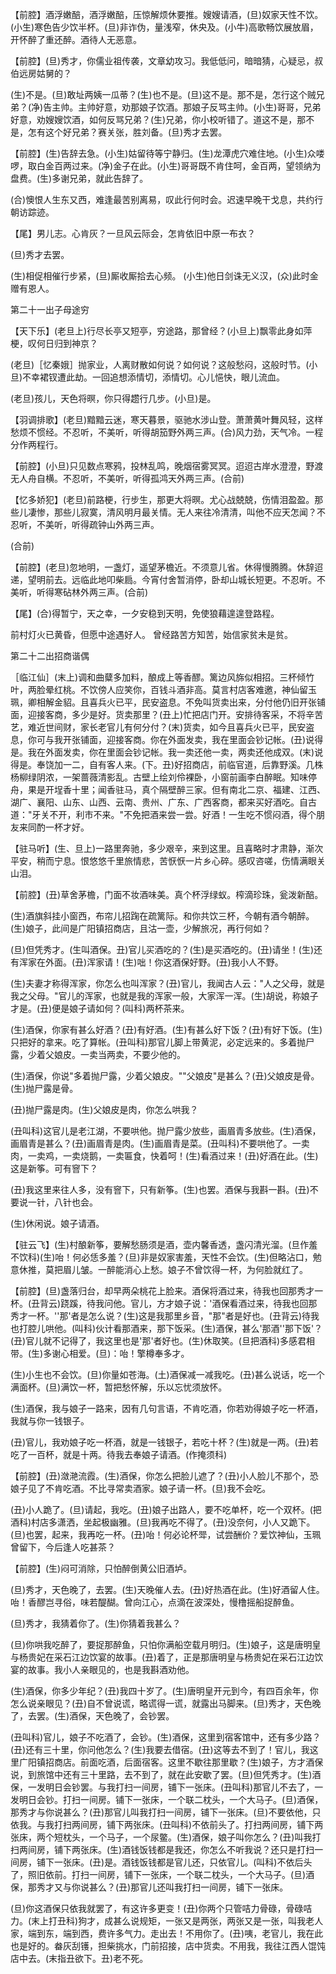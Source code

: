 <!-- { "loadSidebar": true } -->
【前腔】酒浮嫩醅，酒浮嫩醅，压惊解烦休要推。嫂嫂请酒，(旦)奴家天性不饮。(小生)寒色告少饮半杯。(旦)非诈伪，量浅窄，休央及。(小牛)高歌畅饮展放眉，开怀醉了重还醉。酒待人无恶意。

【前腔】(旦)秀才，你儒业祖传袭，文章幼攻习。我低低问，暗暗猜，心疑忌，叔伯远房姑舅的？

(生)不是。(旦)敢址两姨一瓜蒂？(生)也不是。(旦)这不是。那不是，怎行这个贼兄弟？(净)告主帅。主帅好意，劝那娘子饮酒。那娘子反骂主帅。(小生)哥哥，兄弟好意，劝嫂嫂饮酒，如何反骂兄弟？(生)兄弟，你小校听错了。道这不是，那不是，怎有这个好兄弟？赛关张，胜刘备。(旦)秀才去罢。

【前腔】(生)告辞去急。(小生)姑留待等宁静归。(生)龙潭虎穴难住地。(小生)众喽啰，取白金百两过来。(净)金子在此。(小生)哥哥既不肯住呵，金百两，望领纳为盘费。(生)多谢兄弟，就此告辞了。

(合)懊恨人生东又西，难逢最苦别离易，叹此行何时会。迟速早晚干戈息，共约行朝访踪迹。

【尾】男儿志。心肯灰？一旦风云际会，怎肯依旧中原一布衣？

(旦)秀才去罢。

(生)相促相催行步紧，(旦)厮收厮拾去心频。
(小生)他日剑诛无义汉，(众)此时金赠有恩人。

第二十一出子母途穷

【天下乐】(老旦上)行尽长亭又短亭，穷途路，那曾经？(小旦上)飘零此身如萍梗，叹何日归到神京？

(老旦)［忆秦娥］抛家业，人离财散如何说？如何说？这般愁闷，这般时节。(小旦)不幸裙钗遭此劫。一回追想添情切，添情切。心儿悒快，眼儿流血。

(老旦)孩儿，天色将暝，你只得趱行几步。(小旦)是。

【羽调排歌】(老旦)黯黯云迷，寒天暮景，驱驰水涉山登。萧萧黄叶舞风轻，这样愁烦不惯经。不忍听，不美听，听得胡笳野外两三声。(合)风力劲，天气冷。一程分作两程行。

【前腔】(小旦)只见数点寒鸦，投林乱鸣，晚烟宿雾冥冥。迢迢古岸水澄澄，野渡无人舟自横。不忍听，不美听，听得孤鸿天外两三声。(合前)

【忆多娇犯】(老旦)前路梗，行步生，那更大将暝。尤心战兢兢，伤情泪盈盈。那些儿凄惨，那些儿寂寞，清风明月最关情。无人来往冷清清，叫他不应天怎闻？不忍听，不美听，听得疏钟山外两三声。

(合前)

【前腔】(老旦)忽地明，一盏灯，遥望茅檐近。不须意儿省。休得慢腾腾。休辞迢递，望明前去。远临此地叩柴扃。今宵付舍暂消停，卧却山城长短更。不忍听。不美听，听得寒砧林外两三声。(合前)

【尾】(合)得暂宁，天之幸，一夕安稳到天明，免使狼藉遑遑登路程。

前村灯火已黄昏，但愿中途遇好人。
曾经路苦方知苦，始信家贫未是贫。

第二十二出招商谐偶

［临江仙］(末上)调和曲糵多加料，酿成上等香醪。篱边风旆似相招。三杯倾竹叶，两脸晕红桃。不饮傍人应笑你，百钱斗酒非高。莫言村店客难邀，神仙留玉珮，卿相解金貂。且喜兵火已平，民安盗息。不免叫货卖出来，分付他仍旧开张铺面，迎接客商，多少是好。货卖那里？(丑上)忙把店门开。安排待客采，不将辛苦艺，难近世间财，家长老官儿有何分付？(末)货卖，如今且喜兵火已平，民安盗息，你可与我开张铺面，迎接客商。你在外面发卖，我在里面会钞记帐。(丑)说得是。我在外面发卖，你在里面会钞记帐。我一卖还他一卖，两卖还他成双。(末)说得是。奉饶加一二，自有客人来。(下。丑)好招商店，前临官道，后靠野溪。几株杨柳绿阴浓，一架蔷薇清影乱。古壁上绘刘伶裸卧，小窗前画李白醉眠。知味停舟，果是开埕香十里；闻香驻马，真个隔壁醉三家。但有南北二京、福建、江西、湖广、襄阳、山东、山西、云南、贵州、广东、广西客商，都来买好酒吃。自古道："牙关不开，利市不来。"不免把酒来尝一尝。好酒！一生吃不惯闷酒，得个朋友来同酌一杯才好。

【驻马听】(生、旦上)一路里奔驰，多少艰辛，来到这里。且喜略时才肃静，渐次平安，稍而宁息。恨悠悠千里旅情悲，苦恹恹一片乡心碎。感叹咨嗟，伤情满眼关山泪。

【前腔】(丑)草舍茅檐，门面不妆酒味美。真个杯浮绿蚁。榨滴珍珠，瓮泼新醅。

(生)酒旗斜挂小窗西，布帘儿招踘在疏篱际。和你共饮三杯，今朝有酒今朝醉。(生)娘子，此间是广阳镇招商店，且沽一壶，少解旅况，再行何如？

(旦)但凭秀才。(生叫酒保。丑)官儿买酒吃的？(生)是买酒吃的。(丑)请坐！(生)还有浑家在外面。(丑)浑家请！(生)咄！你这酒保好野。(丑)我小人不野。

(生)夫妻才称得浑家，你怎么也叫浑家？(丑)官儿，我闻古人云："人之父母，就是我之父母。"官儿的浑家，也就是我的浑家一般，大家浑一浑。(生)胡说，称娘子才是。(丑)便是娘子请如何？(叫科)两杯茶来。

(生)酒保，你家有甚么好酒？(丑)有好酒。(生)有甚么好下饭？(丑)有好下饭。(生)只把好的拿来。吃了算帐。(丑叫科)那官儿脚上带黄泥，必定远来的。多着抛尸露，少着父娘皮。一卖当两卖，不要少他的。

(生)酒保，你说"多着抛尸露，少着父娘皮。""父娘皮"是甚么？(丑)父娘皮是骨。(生)抛尸露是骨。

(丑)抛尸露是肉。(生)父娘皮是肉，你怎么哄我？

(丑叫科)这官儿是老江湖，不要哄他。抛尸露少放些，画眉青多放些。(生)酒保，画眉青是甚么？(丑)画眉青是肉。(生)画眉青是菜。(丑叫科)不要哄他了。一卖肉，一卖鸡，一卖烧鹅，一卖匾食，快着呵！(生)看酒过来！(丑)好酒在此。(生)这是新筝。可有窨下？

(丑)我这里来往人多，没有窨下，只有新筝。(生)也罢。酒保与我斟一斟。(丑)不要说一针，八针也会。

(生)休闲说。娘子请酒。

【驻云飞】(生)村酿新筝，要解愁肠须是酒，壶内馨香透，盏闪清光溜。(旦作羞不饮科)(生)咍！何必恁多羞？(旦)非是奴家害羞，天性不会饮。(生)但略沾口，勉意休推，莫把眉儿皱。一醉能消心上愁。娘子不曾饮得一杯，为何脸就红了。

【前腔】(旦)盏落归台，却早两朵桃花上脸来。酒保将酒过来，待我也回那秀才一杯。(丑背云)跷蹊，待我问他。官儿，方才娘子说：'酒保看酒过来，待我也回那秀才一杯。''那'者是怎么说？(生)这是我那里乡音，"那"者是好也。(丑背云)待我也打腔儿哄他。(叫科)伙计看那酒来，那下饭采。(生)酒保，甚么'那酒''那下饭'？(丑)官儿就不记得了，我这里也是'那'者好也。(生)休取笑。(旦把酒科)多感君相带。(生)多谢心相爱。(旦)：咍！擎樽奉多才。

(生)小生也不会饮。(旦)你量如苍海。(土)酒保减一减我吃。(丑)甚么说话，吃一个满面杯。(旦)满饮一杯，暂把愁怀解，乐以忘忧须放怀。

(生)酒保，我与娘子一路来，因有几句言语，不肯吃酒，你若劝得娘子吃一杯酒，我就与你一钱银子。

(丑)官儿，我劝娘子吃一杯酒，就是一钱银子，若吃十杯？(生)就是一两。(丑)若吃了一百杯，就是十两。待我去奉娘子请酒。(作掩须科)

【前腔】(丑)潋滟流霞。(生)酒保，你怎么把脸儿遮了？(丑)小人脸儿不那个，恐娘子见了不肯吃酒。不比寻常卖酒家。娘子请一杯。(旦)我不会吃。

(丑)小人跪了。(旦)请起，我吃。(丑)娘子出路人，要不吃单杯，吃一个双杯。(把酒科)村店多潇洒，坐起极幽雅。(旦)我再吃不得了。(丑)没奈何，小人又跪下。(旦)也罢，起来，我再吃一杯。(丑)咍！何必论杯斝，试尝酬价？爱饮神仙，玉珮曾留下，今后逢人吃甚茶？

【前腔】(生)闷可消除，只怕醉倒黄公旧酒垆。

(旦)秀才，天色晚了，去罢。(生)天晚催人去。(丑)好热酒在此。(生)好酒留人住。咍！香醪岂寻俗，味若醍醐。曾向江心，点滴在波深处，慢橹摇船捉醉鱼。

(旦)秀才，我猜着你了。(生)你猜着我甚么？

(旦)你哄我吃醉了，要捉那醉鱼，只怕你满船空载月明归。(生)娘子，这是唐明皇与杨贵妃在采石江边饮宴的故事。(丑)着了，正是那唐明皇与杨贵妃在采石江边饮宴的故事。我小人亲眼见的，也是我斟酒劝他。

(生)酒保，你多少年纪？(丑)我四十岁了。(生)唐明皇开元到今，有四百余年，你怎么说亲眼见？(丑)自不曾说谎，略谎得一谎，就露出马脚来。(旦)秀才，天色晚了，去罢。(生)酒保，天色晚了，会钞罢。

(丑叫科)官儿，娘子不吃酒了，会钞。(生)酒保，这里到宿客馆中，还有多少路？(丑)还有三十里，你问他怎么？(生)我要去借宿。(丑)这等去不到了！官儿，我这里广阳镇招商店。前面吃酒，后面宿客。这里不歇往那里歇？(生)娘子，方才酒保说，到旅馆中还有三十里路，去不到了，就在此安歇了罢。(旦)但凭秀才。(生)酒保，一发明日会钞罢。与我打扫一间房，铺下一张床。(丑叫科)那官儿不去了，一发明日会钞。打扫一间房。铺下一张床，一个联二枕头，一个大马子。(旦)酒保，那秀才与你说甚么？(丑)那官儿叫我打扫一间房，铺下一张床。(旦)不要依他，只依我。与我打扫两间房，铺下两张床。(丑叫科)不依前头了。打扫两间房，铺下两张床，两个短枕头，一个马子，一个尿鳖。(生)酒保，娘子叫你怎么？(丑)叫我打扫两间房，铺下两张床。(生)酒钱饭钱都是我还，你怎么不听我说？还只是打扫一间房，铺下一张床。(丑)是。酒钱饭钱都是官儿还，只依官儿。(叫科)不依后头了，照旧依前。打扫一间房，铺下一张床，一个联二枕头，一个大马子。(旦)酒保，那秀才又与你说甚么？(丑)那官儿还叫我打扫一间房，铺下一张床。

(旦)你这酒保只依我就罢了，有这许多更变！(丑)你两个只管咭力骨碌，骨碌咭力。(末上打丑科)狗才，成甚么说规矩，一张又是两张，两张又是一张，叫我老人家，端到东，端到西，费许多气力。走出去！不用你了。(丑)咦，老官儿，我在此也是好的。畚灰刮镬，担柴挑水，门前招接，店中货卖。不用我，我往江西人馄饨店中去。(末指丑欲下。丑)老不死。

